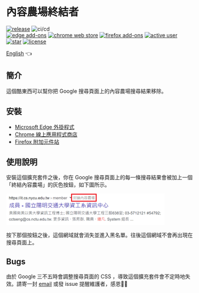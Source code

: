 # 內容農場終結者

[![release](https://img.shields.io/github/v/release/wdzeng/the-content-farm-terminator)](https://github.com/wdzeng/the-content-farm-terminator/releases/latest)
![ci/cd](https://img.shields.io/github/workflow/status/wdzeng/the-content-farm-terminator/Publish)  
[![edge add-ons](https://img.shields.io/badge/dynamic/json?label=edge%20add-on&prefix=v&query=%24.version&url=https%3A%2F%2Fmicrosoftedge.microsoft.com%2Faddons%2Fgetproductdetailsbycrxid%2Fklphenilpobkhhddphhmkfedbedplpkj)](https://microsoftedge.microsoft.com/addons/detail/klphenilpobkhhddphhmkfedbedplpkj)
[![chrome web store](https://img.shields.io/chrome-web-store/v/chhekpgdckchblnfdelceaigmlfbakgn)](https://chrome.google.com/webstore/detail/chhekpgdckchblnfdelceaigmlfbakgn)
[![firefox add-ons](https://img.shields.io/amo/v/the-content-farm-terminator?label=firefox%20add-ons)](https://addons.mozilla.org/firefox/addon/the-content-farm-terminator/)
[![active user](https://img.shields.io/chrome-web-store/users/chhekpgdckchblnfdelceaigmlfbakgn?color=gold&label=active%20user) ![star](https://img.shields.io/github/stars/wdzeng/the-content-farm-terminator?color=gold)](#)
[![license](https://img.shields.io/github/license/wdzeng/the-content-farm-terminator?color=red)](https://github.com/wdzeng/the-content-farm-terminator/blob/main/LICENSE)

[English](README_en.md) 👈

## 簡介

這個酷東西可以幫你把 Google 搜尋頁面上的內容農場搜尋結果移除。

## 安裝

- [Microsoft Edge 外掛程式](https://microsoftedge.microsoft.com/addons/detail/klphenilpobkhhddphhmkfedbedplpkj)
- [Chrome 線上應用程式商店](https://chrome.google.com/webstore/detail/the-content-farm-terminat/chhekpgdckchblnfdelceaigmlfbakgn)
- [Firefox 附加元件站](https://addons.mozilla.org/firefox/addon/the-content-farm-terminator/)

## 使用說明

安裝這個擴充套件之後，你在 Google 搜尋頁面上的每一條搜尋結果會被加上一個「終結內容農場」的灰色按鈕，如下圖所示。

<img src="res/demo.png" alt="demo">

按下那個按鈕之後，這個網域就會消失並進入黑名單。往後這個網域不會再出現在搜尋頁面上。

## Bugs

由於 Google 三不五時會調整搜尋頁面的 CSS ，導致這個擴充套件會不定時地失效。請寄一封 [email](mailto:me@hyperbola.me) 或發 issue 提醒維護者，感恩🙏🙏
